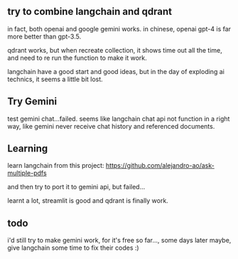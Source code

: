 ## try to combine langchain and qdrant

in fact, both openai and google gemini works. in chinese, openai gpt-4 is far more better than gpt-3.5.

qdrant works, but when recreate collection, it shows time out all the time, and need to re run the function to make it work.

langchain have a good start and good ideas, but in the day of exploding ai technics, it seems a little bit lost.

## Try Gemini

test gemini chat...failed.  seems like langchain chat api not function in a  right way, like gemini never receive chat history and referenced documents.

## Learning

learn langchain from this project: https://github.com/alejandro-ao/ask-multiple-pdfs

and then try to port it to gemini api, but failed...

learnt a lot, streamlit is good and qdrant is finally work.

## todo

i'd still try to make gemini work, for it's free so far..., some days later maybe, give langchain some time to fix their codes :)
